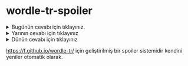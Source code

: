 # wordle-tr-spoiler

<details>
  <summary>Bugünün cevabı için tıklayınız.</summary>
  <br>
    <b> ilahi </b>
</details>

<details>
  <summary>Yarının cevabı için tıklayınız</summary>
  <br>
   <b> kukla </b>
</details>

<details>
  <summary>Dünün cevabı için tıklayınız </summary>
  <br>
  <b> petek </b>
</details>

https://f.github.io/wordle-tr/ için geliştirilmiş bir spoiler sistemidir kendini yeniler otomatik olarak.

